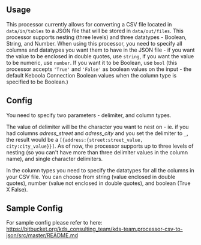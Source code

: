 ## Usage
This processor currently allows for converting a CSV file located in `data/in/tables` to a JSON file that will be stored in `data/out/files`. This processor supports nesting (three levels) and three datatypes - Boolean, String, and Number. When using this processor, you need to specify all columns and datatypes you want them to have in the JSON file - if you want the value to be enclosed in double quotes, use `string`, if you want the value to be numeric, use `number`. If you want it to be Boolean, use `bool` (this processor accepts `'True'` and `'False'` as boolean values on the input - the default Keboola Connection Boolean values when the column type is specified to be Boolean.)

## Config

You need to specify two parameters - delimiter, and column types.

The value of delimiter will be the character you want to nest on - ie. if you had columns _adress\_street_ and _adress\_city_ and you set the delimiter to `_`, the result would be a `[{address:{street:street_value, city:city_value}}]`. As of now, the processor supports up to three levels of nesting (so you can't have more than three delimiter values in the column name), and single character delimiters.

In the column types you need to specify the datatypes for all the columns in your CSV file. You can choose from string (value enclosed in double quotes), number (value not enclosed in double quotes), and boolean (True X False).

## Sample Config

For sample config please refer to here: https://bitbucket.org/kds_consulting_team/kds-team.processor-csv-to-json/src/master/README.md